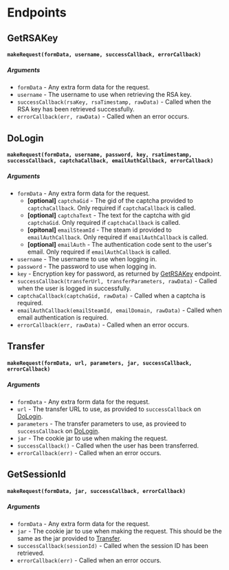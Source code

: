# Endpoints
## GetRSAKey
#### `makeRequest(formData, username, successCallback, errorCallback)`
##### Arguments
 - `formData` - Any extra form data for the request.
 - `username` - The username to use when retrieving the RSA key.
 - `successCallback(rsaKey, rsaTimestamp, rawData)` - Called when the RSA key has been retrieved successfully.
 - `errorCallback(err, rawData)` - Called when an error occurs.

## DoLogin
#### `makeRequest(formData, username, password, key, rsatimestamp, successCallback, captchaCallback, emailAuthCallback, errorCallback)`
##### Arguments
 - `formData` - Any extra form data for the request.
   - **[optional]** `captchaGid` - The gid of the captcha provided to `captchaCallback`. Only required if `captchaCallback` is called.
   - **[optional]** `captchaText` - The text for the captcha with gid `captchaGid`. Only required if `captchaCallback` is called.
   - **[opitonal]** `emailSteamId` - The steam id provided to `emailAuthCallback`. Only required if `emailAuthCallback` is called.
   - **[optional]** `emailAuth` - The authentication code sent to the user's email. Only required if `emailAuthCallback` is called.
 - `username` - The username to use when logging in.
 - `password` - The password to use when logging in.
 - `key` - Encryption key for password, as returned by [GetRSAKey](#getrsakey) endpoint.
 - `successCallback(transferUrl, transferParameters, rawData)` - Called when the user is logged in successfully.
 - `captchaCallback(captchaGid, rawData)` - Called when a captcha is required.
 - `emailAuthCallback(emailSteamId, emailDomain, rawData)` - Called when email authentication is required.
 - `errorCallback(err, rawData)` - Called when an error occurs.

## Transfer
#### `makeRequest(formData, url, parameters, jar, successCallback, errorCallback)`
##### Arguments
 - `formData` - Any extra form data for the request.
 - `url` - The transfer URL to use, as provided to `successCallback` on [DoLogin](#dologin).
 - `parameters` - The transfer parameters to use, as provieed to `successCallback` on [DoLogin](#dologin).
 - `jar` - The cookie jar to use when making the request.
 - `successCallback()` - Called when the user has been transferred.
 - `errorCallback(err)` - Called when an error occurs.

## GetSessionId
#### `makeRequest(formData, jar, successCallback, errorCallback)`
##### Arguments
 - `formData` - Any extra form data for the request.
 - `jar` - The cookie jar to use when making the request. This should be the same as the jar provided to [Transfer](#transfer).
 - `successCallback(sessionId)` - Called when the session ID has been retrieved.
 - `errorCallback(err)` - Called when an error occurs.
